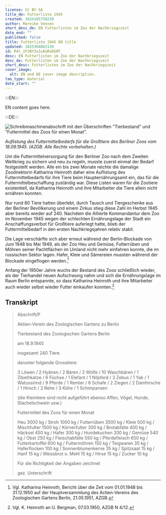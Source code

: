 ```yaml
---
license: CC BY-SA
title_de: Futterliste 1945
created: 1624185750239
author: Mareike Vennen
short_desc_de: EN Futterlisten im Zoo der Nachkriegszeit
date_end: ""
published: false
title: Futterliste 1945 EN title
updated: 1625304862139
id: R4t_2F3NY3xIuAnRoDG0T
desc: EN Futterlisten im Zoo der Nachkriegszeit
desc_de: Futterlisten im Zoo der Nachkriegszeit
short_desc: Futterlisten im Zoo der Nachkriegszeit
cover_image:
  alt: EN and DE cover image description.
tao_type: material
date_start: ""
---
```



:::EN:::

EN content goes here.

:::DE:::

![Schreibmaschinenabschrift mit den Überschriften "Tierbestand" und "Futtermittel des Zoos für einen Monat".](/images/mv/feed-requirements-futtermittelbedarf.jpg)

_Auflistung des Futtermittelbedarfs für die Großtiere des Berliner Zoos vom 18.09.1945. (AZGB. Alle Rechte vorbehalten.)_

Um die Futtermittelversorgung für den Berliner Zoo nach dem Zweiten Weltkrieg zu sichern und neu zu regeln, musste zuerst einmal der Bedarf festgestellt werden. Alle ein bis zwei Monate reichte die damalige Zoodirektorin Katharina Heinroth daher eine Auflistung des Futtermittelbedarfs für ihre Tiere beim Haupternährungsamt ein, das für die Futtermittelbeschaffung zuständig war. Diese Listen waren für die Zootiere existentiell, da Katharina Heinroth und ihre Mitarbeiter die Tiere allein nicht ernähren konnten.

Nur rund 80 Tiere hatten überlebt, durch Tausch und Tiergeschenke aus der Berliner Bevölkerung und einem Zirkus stieg diese Zahl im Herbst 1945 aber bereits wieder auf 240. Nachdem die Alliierte Kommandantur dem Zoo im November 1945 wegen der schlechten Ernährungslage der Stadt ein Anschaffungsverbot für Großtiere auferlegt hatte, blieb der Futtermittelbedarf in den ersten Nachkriegsjahren relativ stabil.

Die Lage verschärfte sich aber erneut während der Berlin-Blockade von Juni 1948 bis Mai 1949, als der Zoo Heu und Gemüse, Futterrüben und Möhren seiner Pachtflächen im Umland nicht mehr einfahren konnte, die im russischen Sektor lagen. Hafer, Kleie und Sämereien mussten während der Blockade eingeflogen werden.[^1]

Anfang der 1950er Jahre wuchs der Bestand des Zoos schließlich wieder, als der Tierhandel neuen Aufschwung nahm und sich die Ernährungslage im Raum Berlin entspannte, so dass Katharina Heinroth und ihre Mitarbeiter auch wieder selbst wieder Futter einkaufen konnten.[^2]

## Transkript

>Abschrift/P
>
>Aktien-Verein des Zoologischen Gartens zu Berlin
>
>Tierbestand des Zoologischen Gartens Berlin
>
>am 18.9.1945
>
>insgesamt 240 Tiere.
>
>darunter folgende Grosstiere:
>
>3 Löwen / 2 Hyänen / 2 Bären / 2 Wölfe / 10 Waschbären / 1 Zibethkatze / 6 Füchse / 1 Elefant / 1 Nilpferd / 3 Zebus / 1 Yak / 1 Watussirind / 9 Pferde / 1 Rentier / 6 Schafe / 2 Ziegen / 2 Damhirsche / 1 Hirsch / 2 Rehe / 3 Kühe / 1 Schimpansen
>
>(die Kleintiere sind nicht aufgeführt ebenso Affen, Vögel, Hunde, Stachelschwein usw.)
>
>Futtermittel des Zoos für einen Monat
>
>Heu 3000 kg / Stroh 1000 kg / Futterrüben 3500 kg / Kleie 500 kg / Mischfutter 1500 kg / Körnerfutter 300 kg / Brotabfälle 400 kg / Häcksel 450 kg / Hafer 300 kg / Hundekuchen 200 kg / Gemüse 540 kg / Obst 250 kg / Fleischabfälle 550 kg / Pferdefleisch 650 kg / Futterkartoffel 600 kg / Futtermöhren 150 kg / Teigwaren 35 kg / Haferflocken 100 kg / Sonnenblumenkerne 35 kg / Spitzsaat 15 kg / Hanf 15 kg / Weissbrot o. Mehl 15 kg / Hirse 15 kg / Zucker 10 kg
>
>Für die Richtigkeit der Angaben zeichnet
>
>gez. Unterschrift

[^1]: Vgl. Katharina Heinroth, Bericht über die Zeit vom 01.01.1948 bis 31.12.1950 auf der Hauptversammlung des Actien-Vereins des Zoologischen Gartens Berlin, 21.05.1951, AZGB.
[^2]: Vgl. K. Heinroth an U. Bergman, 07.03.1950, AZGB N 4/12.
